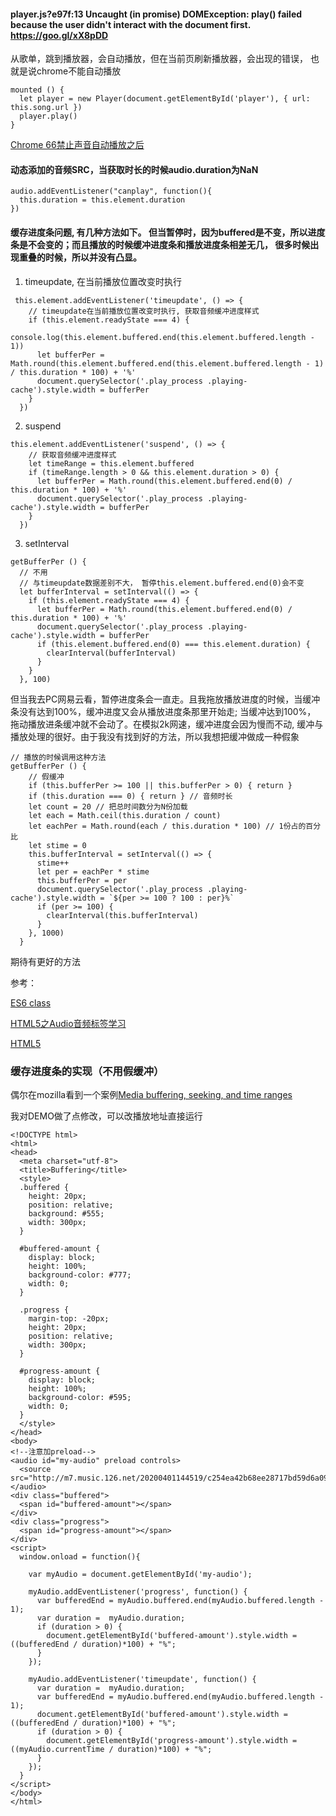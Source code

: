 #### player.js?e97f:13 Uncaught (in promise) DOMException: play() failed because the user didn't interact with the document first. https://goo.gl/xX8pDD

从歌单，跳到播放器，会自动播放，但在当前页刷新播放器，会出现的错误， 也就是说chrome不能自动播放

```
mounted () {
  let player = new Player(document.getElementById('player'), { url: this.song.url })
  player.play()
}
```

[Chrome 66禁止声音自动播放之后](https://juejin.im/post/5af7129bf265da0b8262df4c)

#### 动态添加的音频SRC，当获取时长的时候audio.duration为NaN 

```
audio.addEventListener("canplay", function(){
  this.duration = this.element.duration
})
```

#### 缓存进度条问题, 有几种方法如下。 但当暂停时，因为buffered是不变，所以进度条是不会变的；而且播放的时候缓冲进度条和播放进度条相差无几， 很多时候出现重叠的时候，所以并没有凸显。

1. timeupdate, 在当前播放位置改变时执行

```
 this.element.addEventListener('timeupdate', () => {
    // timeupdate在当前播放位置改变时执行, 获取音频缓冲进度样式
    if (this.element.readyState === 4) {
      console.log(this.element.buffered.end(this.element.buffered.length - 1))
      let bufferPer = Math.round(this.element.buffered.end(this.element.buffered.length - 1) / this.duration * 100) + '%'
      document.querySelector('.play_process .playing-cache').style.width = bufferPer
    }
  })
```

2. suspend

```
this.element.addEventListener('suspend', () => {
    // 获取音频缓冲进度样式
    let timeRange = this.element.buffered
    if (timeRange.length > 0 && this.element.duration > 0) {
      let bufferPer = Math.round(this.element.buffered.end(0) / this.duration * 100) + '%'
      document.querySelector('.play_process .playing-cache').style.width = bufferPer
    }
  })
```

3. setInterval

```
getBufferPer () {
  // 不用
  // 与timeupdate数据差别不大， 暂停this.element.buffered.end(0)会不变
  let bufferInterval = setInterval(() => {
    if (this.element.readyState === 4) {
      let bufferPer = Math.round(this.element.buffered.end(0) / this.duration * 100) + '%'
      document.querySelector('.play_process .playing-cache').style.width = bufferPer
      if (this.element.buffered.end(0) === this.element.duration) {
        clearInterval(bufferInterval)
      }
    }
  }, 100)
```

但当我去PC网易云看，暂停进度条会一直走。且我拖放播放进度的时候，当缓冲条没有达到100%，缓冲进度又会从播放进度条那里开始走; 当缓冲达到100%， 拖动播放进条缓冲就不会动了。在模拟2k网速，缓冲进度会因为慢而不动, 缓冲与播放处理的很好。由于我没有找到好的方法，所以我想把缓冲做成一种假象

```
// 播放的时候调用这种方法
getBufferPer () {
    // 假缓冲
    if (this.bufferPer >= 100 || this.bufferPer > 0) { return }
    if (this.duration === 0) { return } // 音频时长
    let count = 20 // 把总时间数分为N份加载
    let each = Math.ceil(this.duration / count)
    let eachPer = Math.round(each / this.duration * 100) // 1份占的百分比
    let stime = 0
    this.bufferInterval = setInterval(() => {
      stime++
      let per = eachPer * stime
      this.bufferPer = per
      document.querySelector('.play_process .playing-cache').style.width = `${per >= 100 ? 100 : per}%`
      if (per >= 100) {
        clearInterval(this.bufferInterval)
      }
    }, 1000)
  }
```

期待有更好的方法


参考：

[ES6 class](http://caibaojian.com/es6/class.html)

[HTML5之Audio音频标签学习](http://caibaojian.com/html5-audio.html)

[HTML5 <Audio>标签API整理(一)](https://www.cnblogs.com/tianma3798/p/6033108.html)

### 缓存进度条的实现（不用假缓冲）

偶尔在mozilla看到一个案例[Media buffering, seeking, and time ranges](https://developer.mozilla.org/en-US/docs/Web/Guide/Audio_and_video_delivery/buffering_seeking_time_ranges)

我对DEMO做了点修改，可以改播放地址直接运行

```
<!DOCTYPE html>
<html>
<head>
  <meta charset="utf-8">
  <title>Buffering</title>
  <style>
  .buffered { 
    height: 20px; 
    position: relative;
    background: #555;
    width: 300px;
  }

  #buffered-amount {
    display: block;
    height: 100%;
    background-color: #777;
    width: 0;
  }

  .progress { 
    margin-top: -20px;
    height: 20px;  
    position: relative;
    width: 300px;
  }

  #progress-amount {
    display: block;
    height: 100%;
    background-color: #595;
    width: 0;
  }
  </style>
</head>
<body>
<!--注意加preload-->
<audio id="my-audio" preload controls>
  <source src="http://m7.music.126.net/20200401144519/c254ea42b68ee28717bd59d6a09deaab/ymusic/7ca4/5b3f/cbd7/e6d8f390530d8d99c264f2094a1ad643.mp3">
</audio>
<div class="buffered">
  <span id="buffered-amount"></span>
</div>
<div class="progress">
  <span id="progress-amount"></span>
</div>
<script>
  window.onload = function(){ 

    var myAudio = document.getElementById('my-audio');

    myAudio.addEventListener('progress', function() {
      var bufferedEnd = myAudio.buffered.end(myAudio.buffered.length - 1);
      var duration =  myAudio.duration;
      if (duration > 0) {
        document.getElementById('buffered-amount').style.width = ((bufferedEnd / duration)*100) + "%";
      }
    });

    myAudio.addEventListener('timeupdate', function() {
      var duration =  myAudio.duration;
      var bufferedEnd = myAudio.buffered.end(myAudio.buffered.length - 1);
      document.getElementById('buffered-amount').style.width = ((bufferedEnd / duration)*100) + "%";
      if (duration > 0) {
        document.getElementById('progress-amount').style.width = ((myAudio.currentTime / duration)*100) + "%";
      }
    });
  }
</script>
</body>
</html>
```